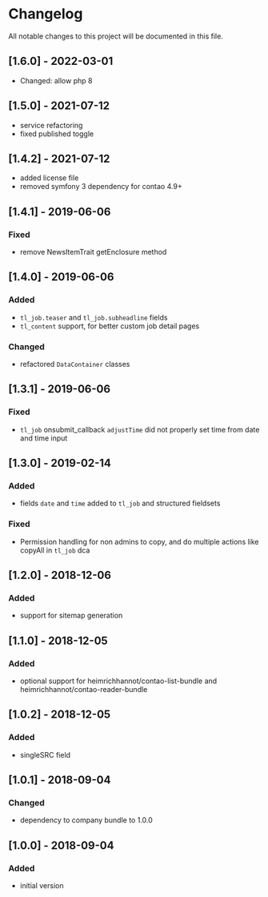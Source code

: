 # Changelog

All notable changes to this project will be documented in this file.

## [1.6.0] - 2022-03-01
- Changed: allow php 8


## [1.5.0] - 2021-07-12

- service refactoring
- fixed published toggle

## [1.4.2] - 2021-07-12

- added license file
- removed symfony 3 dependency for contao 4.9+

## [1.4.1] - 2019-06-06

### Fixed

- remove NewsItemTrait getEnclosure method

## [1.4.0] - 2019-06-06

### Added

- `tl_job.teaser` and `tl_job.subheadline` fields
- `tl_content` support, for better custom job detail pages

### Changed

- refactored `DataContainer` classes

## [1.3.1] - 2019-06-06

### Fixed

- `tl_job` onsubmit_callback `adjustTime` did not properly set time from date and time input

## [1.3.0] - 2019-02-14

### Added

- fields `date` and `time` added to `tl_job` and structured fieldsets

### Fixed

- Permission handling for non admins to copy, and do multiple actions like copyAll in `tl_job` dca

## [1.2.0] - 2018-12-06

### Added

- support for sitemap generation

## [1.1.0] - 2018-12-05

### Added

- optional support for heimrichhannot/contao-list-bundle and heimrichhannot/contao-reader-bundle

## [1.0.2] - 2018-12-05

### Added

- singleSRC field

## [1.0.1] - 2018-09-04

### Changed

- dependency to company bundle to 1.0.0

## [1.0.0] - 2018-09-04

### Added

- initial version

